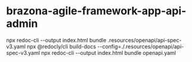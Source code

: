 # brazona-agile-framework-app-api-admin


npx redoc-cli --output index.html bundle .resources/openapi/api-spec-v3.yaml
npx @redocly/cli build-docs --config=./.resources/openapi/api-spec-v3.yaml
npx redoc-cli --output index.html bundle openapi.yaml